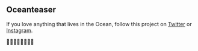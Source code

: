 ## Oceanteaser

If you love anything that lives in the Ocean, follow this project on [Twitter](https://twitter.com/oceantasy) or [Instagram](https://instagram.com/oceantasy).

🐙🐡🦀🐠🐬🦈🐋🌊

